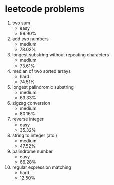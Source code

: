 # leetcode problems

1. two sum 
   * easy
   * 99.90%
2. add two numbers
   * medium
   * 78.02%
3. longest substring without repeating characters
   * medium
   * 73.61%
4. median of two sorted arrays
   * hard
   * 74.51%
5. longest palindromic substring
   * medium
   * 63.33%
6. zigzag conversion
   * medium
   * 80.16%
7. reverse integer
   * easy
   * 35.32%
8. string to integer (atoi)
   * medium
   * 47.52%
9. palindrome number
   * easy
   * 66.28%
10. regular expression matching
    * hard
    * 12.50%

